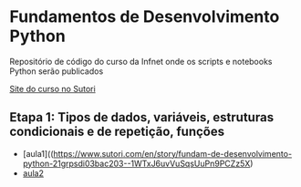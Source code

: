 # Fundamentos de Desenvolvimento Python

Repositório de código do curso da Infnet onde os scripts e notebooks Python serão publicados

[Site do curso no Sutori](https://www.sutori.com/en/story/fundam-de-desenvolvimento-python-21grpsdi03bac203--1WTxJ6uvVuSqsUuPn9PCZz5X)

## Etapa 1: Tipos de dados, variáveis, estruturas condicionais e de repetição, funções
- [aula1]((https://www.sutori.com/en/story/fundam-de-desenvolvimento-python-21grpsdi03bac203--1WTxJ6uvVuSqsUuPn9PCZz5X)
- [aula2](https://www.sutori.com/en/story/fundam-de-desenvolvimento-python-21grpsdi03bac203--1WTxJ6uvVuSqsUuPn9PCZz5X)
